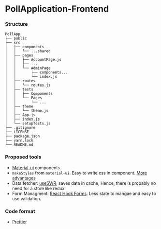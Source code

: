 # PollApplication-Frontend

### Structure

```
PollApp
├── public
├── src
│   ├── components
│   │   └── ...shared
│   ├── pages
│   │   ├── AccountPage.js
│   │   ├── ...
│   │   └── AdminPage
│   │       ├── components...
│   │       └── index.js
│   ├── routes
│   │   └── routes.js
│   ├── tests
│   │   ├── Components
│   │   └── Pages
│   │       └── ...
│   ├── theme
│   │   └── theme.js
│   ├── App.js
│   ├── index.js
│   └── setupTests.js
├── .gitignore
├── LICENSE
├── package.json
├── yarn.lock
└── README.md
```

### Proposed tools

- [Material-ui](https://material-ui.com/) components
- `makeStyles` from `material-ui`. Easy to write css in component. [More advantages](https://material-ui.com/styles/basics/)
- Data fetcher: [useSWR](https://swr.vercel.app/), saves data in cache, Hence, there is probably no need for a store like redux.
- Form Managment: [React Hook Forms](https://react-hook-form.com/). Less state to mangae and easy to use validation.

### Code format

- [Prettier](https://github.com/prettier/prettier-vscode)
